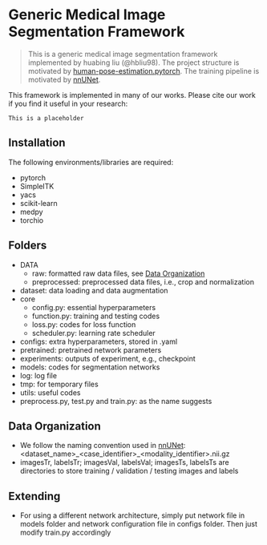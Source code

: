 # Generic Medical Image Segmentation Framework

> This is a generic medical image segmentation framework implemented by huabing liu (@hbliu98). The project structure is motivated by [human-pose-estimation.pytorch](https://github.com/microsoft/human-pose-estimation.pytorch). The training pipeline is motivated by [nnUNet](https://github.com/MIC-DKFZ/nnUNet).

This framework is implemented in many of our works. Please cite our work if you find it useful in your research:
```
This is a placeholder
```

## Installation
The following environments/libraries are required:
- pytorch
- SimpleITK
- yacs
- scikit-learn
- medpy
- torchio

## Folders
- DATA
  - raw: formatted raw data files, see [Data Organization](#DataOrganization)
  - preprocessed: preprocessed data files, i.e., crop and normalization
- dataset: data loading and data augmentation
- core
  - config.py: essential hyperparameters
  - function.py: training and testing codes
  - loss.py: codes for loss function
  - scheduler.py: learning rate scheduler
- configs: extra hyperparameters, stored in .yaml
- pretrained: pretrained network parameters
- experiments: outputs of experiment, e.g., checkpoint
- models: codes for segmentation networks
- log: log file
- tmp: for temporary files
- utils: useful codes
- preprocess.py, test.py and train.py: as the name suggests

## Data Organization
- We follow the naming convention used in [nnUNet](https://github.com/MIC-DKFZ/nnUNet): <dataset_name>\_<case_identifier>\_<modality_identifier>.nii.gz
- imagesTr, labelsTr; imagesVal, labelsVal; imagesTs, labelsTs are directories to store training / validation / testing images and labels

## Extending
- For using a different network architecture, simply put network file in models folder and network configuration file in configs folder. Then just modify train.py accordingly